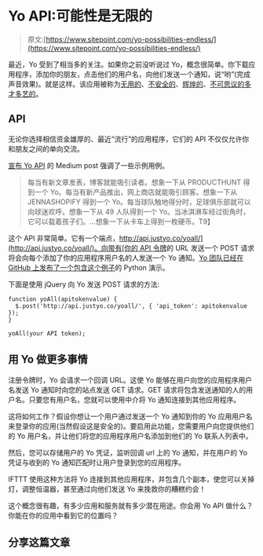 # Yo API:可能性是无限的

> 原文:[https://www.sitepoint.com/yo-possibilities-endless/](https://www.sitepoint.com/yo-possibilities-endless/)

最近，Yo 受到了相当多的关注。如果你之前没听说过 Yo，概念很简单。你下载应用程序，添加你的朋友，点击他们的用户名，向他们发送一个通知，说“哟”(完成声音效果)。就是这样。该应用被称为[无用的](http://gizmodo.com/colbert-eviscerates-yo-for-being-useless-and-dumb-1593703049)、[不安全的](http://www.androidheadlines.com/page/2)、[辉煌的](http://www.newyorker.com/online/blogs/culture/2014/06/a-yo-is-lovely-to-receive.html)、[不可思议的多才多艺的](http://www.theguardian.com/technology/2014/jul/02/yo-app-windows-phone-iftt)。

## API

无论你选择相信资金雄厚的、最近“流行”的应用程序，它们的 API 不仅仅允许你和朋友之间的单向交流。

[宣布 Yo API](https://medium.com/@YoAppStatus/yo-developers-api-e7f2f0ec5c3c) 的 Medium post 强调了一些示例用例。

> 每当有新文章发表，博客就能吸引读者。想象一下从 PRODUCTHUNT 得到一个 Yo。每当有新产品推出，网上商店就能吸引顾客。想象一下从 JENNASHOPIFY 得到一个 Yo。每当球队触地得分时，足球俱乐部就可以向球迷欢呼。想象一下从 49 人队得到一个 Yo。当冰淇淋车经过街角时，它可以载着孩子们。…想象一下从卡车上得到一枚硬币。T9】

这个 API 非常简单。它有一个端点，[http://api.justyo.co/yoall/](http://api.justyo.co/yoall/)。向带有[你的 API 令牌](http://yoapi.justyo.co/)的 URL 发送一个 POST 请求将会向每个添加了你的应用程序用户名的人发送一个 Yo 通知。[Yo 团队已经在 GitHub 上发布了一个包含这个例子](https://github.com/YoApp/NFL/blob/master/yo-49ers.py)的 Python 演示。

下面是使用 jQuery 向 Yo 发送 POST 请求的方法:

```
function yoAll(apitokenvalue) {
  $.post('http://api.justyo.co/yoall/', { 'api_token': apitokenvalue });
}

yoAll(your API token); 
```

## 用 Yo 做更多事情

注册令牌时，Yo 会请求一个回调 URL。这使 Yo 能够在用户向您的应用程序用户名发送 Yo 通知时向您的站点发送 GET 请求。GET 请求将包含发送通知的人的用户名。只要您有用户名，您就可以使用中介将 Yo 通知连接到其他应用程序。

这将如何工作？假设你想让一个用户通过发送一个 Yo 通知到你的 Yo 应用用户名来登录你的应用(当然假设这是安全的)。要启用此功能，您需要用户向您提供他们的 Yo 用户名，并让他们将您的应用程序用户名添加到他们的 Yo 联系人列表中。

然后，您可以存储用户的 Yo 凭证，监听回调 url 上的 Yo 通知，并在用户的 Yo 凭证与收到的 Yo 通知匹配时让用户登录到您的应用程序。

IFTTT 使用这种方法将 Yo 连接到其他应用程序，并包含几个副本，使您可以关掉灯，调整恒温器，甚至通过向他们发送 Yo 来挽救你的糟糕约会！

这个概念很有趣，有多少应用和服务就有多少潜在用途。你会用 Yo API 做什么？你能在你的应用中看到它的位置吗？

## 分享这篇文章
